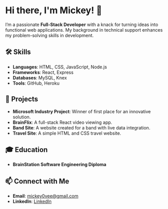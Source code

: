 # Hi there, I'm Mickey! 👋

I’m a passionate **Full-Stack Developer** with a knack for turning ideas into functional web applications. My background in technical support enhances my problem-solving skills in development.

## 🛠️ Skills
- **Languages**: HTML, CSS, JavaScript, Node.js
- **Frameworks**: React, Express
- **Databases**: MySQL, Knex
- **Tools**: GitHub, Heroku

## 🌟 Projects
- **Microsoft Industry Project**: Winner of first place for an innovative solution.
- **BrainFlix**: A full-stack React video viewing app.
- **Band Site**: A website created for a band with live data integration.
- **Travel Site**: A simple HTML and CSS travel website.

## 🎓 Education
- **BrainStation Software Engineering Diploma**  

## 📫 Connect with Me
- **Email**: mickey0vee@gmail.com
- **LinkedIn**: [LinkedIn](https://www.linkedin.com/in/mickey-vee/)
